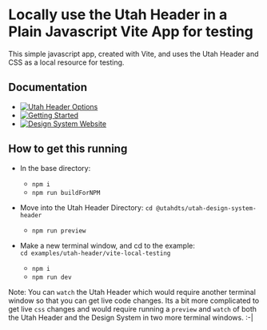 # Locally use the Utah Header in a Plain Javascript Vite App for testing
This simple javascript app, created with Vite, and uses the Utah Header and CSS as a local resource for testing.

## Documentation

- [![Utah Header Options](https://img.shields.io/badge/Utah_Header_Options_Documentation-blue)](https://designsystem.utah.gov/library/utahHeader)
- [![Getting Started](https://img.shields.io/badge/Getting%20Started-blue)](https://designsystem.utah.gov/resources/gettingStarted)
- [![Design System Website](https://img.shields.io/badge/Design%20System%20Website-blue)](https://designsystem.utah.gov)

## How to get this running
- In the base directory:
  - `npm i`
  - `npm run buildForNPM`

- Move into the Utah Header Directory: `cd @utahdts/utah-design-system-header`
  - `npm run preview`

- Make a new terminal window, and cd to the example: <br />
 `cd examples/utah-header/vite-local-testing`
  - `npm i`
  - `npm run dev`


Note: You can `watch` the Utah Header which would require another terminal window so that you can get live code changes. Its a bit more complicated to get live `css` changes and would require running a `preview` and `watch` of both the Utah Header and the Design System in two more terminal windows. :-|
